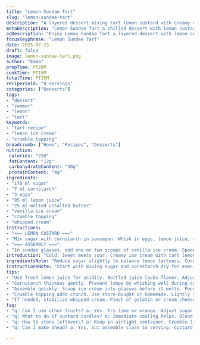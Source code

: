 ```yaml
---
title: "Lemon Sundae Tart"
slug: "lemon-sundae-tart"
description: "A layered dessert mixing tart lemon custard with creamy vanilla ice cream and crunchy crumble. The lemon topping is cooked gently to thicken yet stay tangy. Whipped cream rosettes add airiness. The crumble brings texture and subtle toasted flavor. Perfect for a quick chilled dessert that balances cold, sweet, tart, and crunchy elements. Uses cornstarch to thicken lemon custard. Lemon juice and eggs create the bright base. Butter adds richness. Whipped cream is piped decoratively. Serve immediately or cool for a mild chill."
metaDescription: "Lemon Sundae Tart a chilled dessert with lemon custard, creamy ice cream, and crunchy crumble. Perfect for summer nights and quick treats."
ogDescription: "Enjoy Lemon Sundae Tart a layered dessert with lemon custard, ice cream, and crumble. Tangy and sweet, perfect for warm days."
focusKeyphrase: "Lemon Sundae Tart"
date: 2025-07-23
draft: false
image: lemon-sundae-tart.png
author: "Emma"
prepTime: PT20M
cookTime: PT15M
totalTime: PT35M
recipeYield: "8 servings"
categories: ["Desserts"]
tags:
- "dessert"
- "summer"
- "lemon"
- "tart"
keywords:
- "tart recipe"
- "lemon ice cream"
- "crumble topping"
breadcrumb: ["Home", "Recipes", "Desserts"]
nutrition: 
 calories: "250"
 fatContent: "12g"
 carbohydrateContent: "30g"
 proteinContent: "4g"
ingredients:
- "170 ml sugar"
- "7 ml cornstarch"
- "3 eggs"
- "85 ml lemon juice"
- "25 ml melted unsalted butter"
- "vanilla ice cream"
- "crumble topping"
- "whipped cream"
instructions:
- "=== LEMON CUSTARD ==="
- "Mix sugar with cornstarch in saucepan. Whisk in eggs, lemon juice, and butter until smooth. Heat gently stirring constantly with whisk. Bring to slow boil for about 7-10 minutes until thickened. Remove from heat. Transfer to bowl and let cool until lukewarm to slightly chilled. Cover and place in fridge to set slightly while preparing other components."
- "=== ASSEMBLY ==="
- "In sundae glasses, add one or two scoops of vanilla ice cream. Spoon lemon custard over ice cream, spreading gently. Using piping bag fitted with star tip, pipe rosettes of whipped cream on top. Sprinkle crumble topping generously over whipped cream and edges. Serve immediately or refrigerate for 5-10 minutes if preferred cooler but best enjoyed before crumble softens."
introduction: "Cold. Sweet meets sour. Creamy ice cream with tart lemon. Crunchy bits. Quick to make yet layered with textures. Lemon custard thickened with cornstarch, cooked slowly, holds just right between runny and solid. Butter for richness. Eggs give body and acidity. Topped with whipped cream, light and airy. Crumble adds bite and warmth. Scoop vanilla ice cream, not too hard. Spoon lemon layer hot or cooled. Whip cream fresh; pipe neat rosettes. Finish with crumble on top. Chill briefly if you like, but crumble better crispy. The mix of cold, sharp, soft, crunchy keeps tongue guessing. Simple technique, layered flavors. Ideal for summer nights when heat demands cold dessert but punch of lemon wakes palate."
ingredientsNote: "Reduce sugar slightly to balance lemon tartness. Cornstarch thickens but keeps lemon sauce smooth—no lumps. Eggs need gentle heat to avoid curdling. Melted butter added last keeps silky texture, no graininess. Lemon juice freshly squeezed for bright acidity, not bottled. Vanilla ice cream serves as base, not overpowering so lemon shines. Use store-bought crumble or homemade with flour, sugar, butter toasted lightly for nutty crunch. Whipping cream should be chilled for best volume; pipe right after whipping to keep form. If preferred, add lemon zest for extra aromatic note or swap vanilla ice cream for lemon sorbet to amplify citrus. Butter can be replaced with coconut oil for dairy-free twist."
instructionsNote: "Start with mixing sugar and cornstarch dry for even distribution. Slowly incorporate eggs and lemon with vigorous whisking to prevent lumps. Heat gently over medium, stirring constantly to avoid scrambled eggs. Once thickened, remove from heat immediately to preserve smooth texture. Cool in shallow bowl to speed process. During assembly, scoop ice cream directly into serving glasses to avoid melting. Pour lemon custard warm but not hot, so ice cream melts slightly but not fully. Pipe whipped cream carefully using star tip for texture contrast and presentation. Scatter crumble liberally for textural bursts. Serve promptly for crunchy topping or chill for short time but expect crumble to soften."
tips:
- "Use fresh lemon juice for acidity. Bottled juice lacks flavor. Adjust sugar based on lemon tartness. Test taste before cooking custard. Keep eggs at room temperature."
- "Cornstarch thickens gently. Prevent lumps by whisking well during cooking. Don’t rush. Low heat maintains smooth texture. Remove from heat as soon as thickened to avoid overcooking."
- "Assemble quickly. Scoop ice cream into glasses before it melts. Pour warm lemon custard over ice cream to create contrast. Pipe whipped cream next for height."
- "Crumble topping adds crunch. Use store-bought or homemade. Lightly toast to enhance flavor. Add nuts or oats for extra texture. Keep it separate until serving."
- "If needed, stabilize whipped cream. Pinch of gelatin or cream cheese helps maintain shape longer. Use chilled equipment for best volume. Store leftovers covered but expect softening."
faq:
- "q: Can I use other fruits? a: Yes. Try lime or orange. Adjust sugar as needed. Tartness varies. Experiment but keep balance in mind."
- "q: What to do if custard curdles? a: Immediate cooling helps. Blend to smooth it out. Strain if necessary. Prevent in future by gentle heat."
- "q: How to store leftovers? a: Keep in airtight container. Crumble likely to get soft fast. Best eaten fresh. But can refrigerate a day."
- "q: Can I make ahead? a: Yes, but assemble close to serving. Custard can chill, ice cream stays in freezer. Just add crumble right before serving."

---
```

